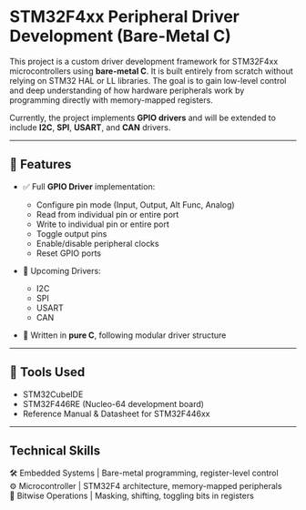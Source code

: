 # STM32F4xx Peripheral Driver Development (Bare-Metal C)

This project is a custom driver development framework for STM32F4xx microcontrollers using **bare-metal C**. It is built entirely from scratch without relying on STM32 HAL or LL libraries. The goal is to gain low-level control and deep understanding of how hardware peripherals work by programming directly with memory-mapped registers.

Currently, the project implements **GPIO drivers** and will be extended to include **I2C**, **SPI**, **USART**, and **CAN** drivers.

---

## 🧩 Features

- ✅ Full **GPIO Driver** implementation:
  - Configure pin mode (Input, Output, Alt Func, Analog)
  - Read from individual pin or entire port
  - Write to individual pin or entire port
  - Toggle output pins
  - Enable/disable peripheral clocks
  - Reset GPIO ports

- 🚧 Upcoming Drivers:
  - I2C
  - SPI
  - USART
  - CAN

- 🧪 Written in **pure C**, following modular driver structure

---

## 🔧 Tools Used

- STM32CubeIDE  
- STM32F446RE (Nucleo-64 development board)  
- Reference Manual & Datasheet for STM32F446xx  

---
## Technical Skills

🛠 Embedded Systems    | Bare-metal programming, register-level control  
⚙️ Microcontroller     | STM32F4 architecture, memory-mapped peripherals  
🧠 Bitwise Operations  | Masking, shifting, toggling bits in registers  





